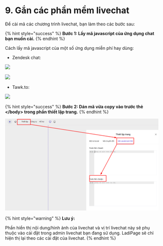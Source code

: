 # 9. Gắn các phần mềm livechat

Để cài mã các chương trình livechat, bạn làm theo các bước sau:

{% hint style="success" %}
**Bước 1: Lấy mã javascript của ứng dụng chat bạn muốn cài.**
{% endhint %}

Cách lấy mã javascript của một số ứng dụng miễn phí hay dùng:

* Zendesk chat:

![](https://uploads.intercomcdn.com/i/o/23033819/647dd5ff86e3a638aedfec25/zopim_1.png)

![](https://uploads.intercomcdn.com/i/o/23033836/c4ea55e2a5ea285609392c79/zopim_2.png)

* Tawk.to:

![](https://uploads.intercomcdn.com/i/o/23034739/3ab33b5867cfcff13b440dfe/Livechat_tawkto.png)

{% hint style="success" %}
**Bước 2: Dán mã vừa copy vào trước thẻ \</body> trong phần thiết lập trang.**
{% endhint %}

![](<../.gitbook/assets/image (226).png>)

{% hint style="warning" %}
**Lưu ý:**&#x20;

Phần hiển thị nội dung/hình ảnh của livechat và vị trí livechat này sẽ phụ thuộc vào cài đặt trong admin livechat bạn đang sử dụng. LadiPage sẽ chỉ hiện thị lại theo các cài đặt của livechat.
{% endhint %}
